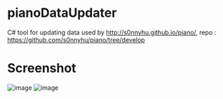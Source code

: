 # pianoDataUpdater
C# tool for updating data used by http://s0nnyhu.github.io/piano/, repo : https://github.com/s0nnyhu/piano/tree/develop

# Screenshot
![image](https://user-images.githubusercontent.com/29593156/124832079-64804a00-df7c-11eb-8714-06ad32e9bdd5.png)
![image](https://user-images.githubusercontent.com/29593156/124832131-79f57400-df7c-11eb-9ec1-0cacc2bcd234.png)


